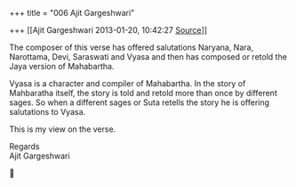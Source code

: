 +++
title = "006 Ajit Gargeshwari"

+++
[[Ajit Gargeshwari	2013-01-20, 10:42:27 [Source](https://groups.google.com/g/samskrita/c/jijfGwyn4Ek)]]



The composer of this verse has offered salutations Naryana, Nara, Narottama, Devi, Saraswati and Vyasa and then has composed or retold the Jaya version of Mahabartha.  
  
Vyasa is a character and compiler of Mahabartha. In the story of Mahbaratha itself, the story is told and retold more than once by different sages. So when a different sages or Suta retells the story he is offering salutations to Vyasa.  
  
  
This is my view on the verse.  
  
Regards  
Ajit Gargeshwari



